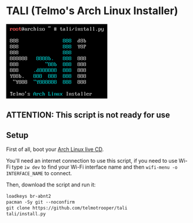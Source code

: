 # TALI (Telmo's Arch Linux Installer)

![](tali.png)

## **ATTENTION: This script is not ready for use**

## Setup

First of all, boot your [Arch Linux live CD](https://www.archlinux.org/download/).

You'll need an internet connection to use this script, if you need to use Wi-Fi type `iw dev` to find your Wi-Fi interface name and then `wifi-menu -o INTERFACE_NAME` to connect.

Then, download the script and run it:

```
loadkeys br-abnt2
pacman -Sy git --noconfirm
git clone https://github.com/telmotrooper/tali
tali/install.py
```

